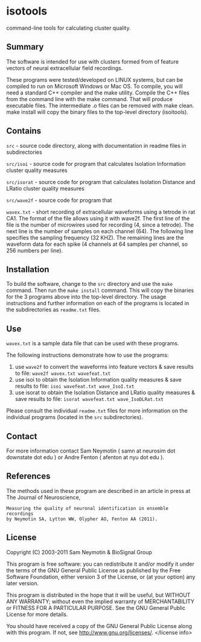# isotools


command-line tools for calculating cluster quality.

## Summary

The software is intended for use with clusters formed from
of feature vectors of neural extracellular field recordings. 

These programs were tested/developed on LINUX systems, but can be compiled to
run on Microsoft Windows or Mac OS. To compile, you will need a standard C++
compiler and the make utility. Compile the C++ files from the command line with
the make command. That will produce executable files. The intermediate .o files
can be removed with make clean. make install will copy the binary files to
the top-level directory (isoitools).

## Contains

`src` - source code directory, along with documentation in readme files in subdirectories

`src/isoi` - source code for program that calculates Isolation Information cluster quality measures

`src/isorat` - source code for program that calculates Isolation Distance and LRatio cluster quality measures

`src/wave2f` - source code for program that 

`wavex.txt` - short recording of extracellular waveforms using a tetrode in rat CA1. The format of the
              file allows using it with wave2f. The first line of the file is the number of microwires
   	      used for recording (4, since a tetrode). The next line is the number of samples on each
	      channel (64). The following line specifies the sampling frequency (32 KHZ). The remaining
	      lines are the waveform data for each spike (4 channels at 64 samples per channel, so 256
	      numbers per line).

## Installation

To build the software, change to the `src` directory and use the `make` command. Then run the
`make install` command. This will copy the binaries for the 3 programs above into the top-level
directory. The usage instructions and further information on each of the programs is located
in the subdirectories as `readme.txt` files.

## Use

`wavex.txt` is a sample data file that can be used with these programs. 

The following instructions demonstrate how to use the programs:

 1. use `wave2f` to convert the waveforms into feature vectors & save results to file:
  `wave2f wavex.txt wavefeat.txt`
 2. use isoi to obtain the Isolation Information quality measures & save results to file:
  `isoi wavefeat.txt wave_IsoI.txt`
 3. use isorat to obtain the Isolation Distance and LRatio quality measures & save results to file:
  `isorat wavefeat.txt wave_IsoDLRat.txt`

Please consult the individual `readme.txt` files for more information on the
individual programs (located in the `src` subdirectories).

## Contact

For more information contact Sam Neymotin ( samn at neurosim dot downstate dot edu )
 or Andre Fenton ( afenton at nyu dot edu ).

## References
The methods used in these program are described in an article in press
  at The Journal of Neuroscience,
  
	Measuring the quality of neuronal identification in ensemble recordings
	by Neymotin SA, Lytton WW, Olypher AO, Fenton AA (2011).

## License

<license info>
Copyright (C) 2003-2011 Sam Neymotin & BioSignal Group

This program is free software: you can redistribute it and/or modify
it under the terms of the GNU General Public License as published by
the Free Software Foundation, either version 3 of the License, or
(at your option) any later version.

This program is distributed in the hope that it will be useful,
but WITHOUT ANY WARRANTY; without even the implied warranty of
MERCHANTABILITY or FITNESS FOR A PARTICULAR PURPOSE.  See the
GNU General Public License for more details.

You should have received a copy of the GNU General Public License
along with this program.  If not, see <http://www.gnu.org/licenses/>.
</license info>
